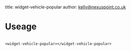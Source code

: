 title:  widget-vehicle-popular
author: kelly@nexuspoint.co.uk
    
#   Useage


```

<widget-vehicle-popular></widget-vehicle-popular>

```	